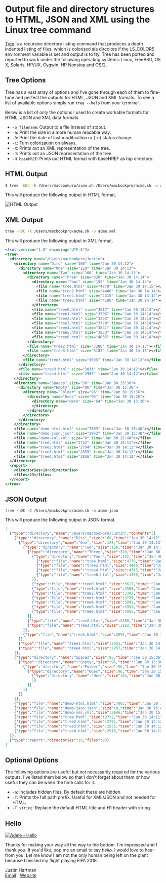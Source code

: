 # Output file and directory structures to HTML, JSON and XML using the Linux tree command

[Tree][1] is a recursive directory listing command that produces a depth indented listing of files, which is colorized ala dircolors if the LS_COLORS environment variable is set and output is to tty. Tree has been ported and reported to work under the following operating systems: Linux, FreeBSD, OS X, Solaris, HP/UX, Cygwin, HP Nonstop and OS/2. 

## Tree Options
Tree has a vast array of options and I've gone through each of them to fine-tune and perfect the outputs for HTML, JSON and XML formats. To see a list of available options simply run `tree --help` from your terminal.

Below is a list of only the options I used to create workable formats for HTML, JSON and XML data formats.

 * `-o filename`: Output to a file instead of stdout.
 * `-h`: Print the size in a more human readable way.
 * `-D`: Print the date of last modification or (-c) status change.
 * `-C`: Turn colorization on always.
 * `-X`: Prints out an XML representation of the tree.
 * `-J`: Prints out an JSON representation of the tree.
 * `-H baseHREF`: Prints out HTML format with baseHREF as top directory.

## HTML Output
```bash
$ tree -hDC -H /Users/macbookpro/acme.sh /Users/macbookpro/acme.sh -o acme.html
```
This will produce the following output in HTML format.

![HTML Output](https://i.snag.gy/ufLSeZ.jpg)

## XML Output
```bash
tree -hDC -X /Users/macbookpro/acme.sh -o acme.xml
```
This will produce the following output in XML format.

```xml
<?xml version="1.0" encoding="UTF-8"?>
<tree>
  <directory name="/Users/macbookpro/Justin">
    <directory name="Dirs" size="160" time="Jan 30 14:12">
      <directory name="One" size="128" time="Jan 30 14:13">
        <directory name="Two" size="160" time="Jan 30 14:13">
          <directory name="Three" size="320" time="Jan 30 14:14">
            <directory name="Four" size="192" time="Jan 30 14:14">
              <file name="tree.html" size="4779" time="Jan 30 14:15"></file>
              <file name="tree2.html" size="4440" time="Jan 30 14:14"></file>
              <file name="tree4.html" size="4315" time="Jan 30 14:14"></file>
              <file name="tree6.html" size="4190" time="Jan 30 14:14"></file>
            </directory>
            <file name="tree0.html" size="3617" time="Jan 30 14:14"></file>
            <file name="tree1.html" size="3505" time="Jan 30 14:14"></file>
            <file name="tree2.html" size="3393" time="Jan 30 14:14"></file>
            <file name="tree3.html" size="3729" time="Jan 30 14:14"></file>
            <file name="tree4.html" size="3841" time="Jan 30 14:14"></file>
            <file name="tree5.html" size="3953" time="Jan 30 14:14"></file>
            <file name="tree6.html" size="4065" time="Jan 30 14:14"></file>
          </directory>
          <file name="tree2.html" size="3280" time="Jan 30 14:13"></file>
          <file name="tree3.html" size="3182" time="Jan 30 14:13"></file>
        </directory>
        <file name="tree3.html" size="3095" time="Jan 30 14:13"></file>
      </directory>
      <file name="tree3.html" size="3031" time="Jan 30 14:12"></file>
      <file name="tree4.html" size="2957" time="Jan 30 14:12"></file>
    </directory>
    <directory name="Spaces" size="96" time="Jan 30 15:36">
      <directory name="Empty" size="96" time="Jan 30 15:36">
        <directory name="Folder" size="96" time="Jan 30 15:36">
          <directory name="Goes" size="96" time="Jan 30 15:36">
            <directory name="Here" size="64" time="Jan 30 15:36">
            </directory>
          </directory>
        </directory>
      </directory>
    </directory>
    <file name="demo-html.html" size="7803" time="Jan 30 15:40"></file>
    <file name="demo-json.json" size="2962" time="Jan 30 15:40"></file>
    <file name="demo-xml.xml" size="0" time="Jan 30 15:40"></file>
    <file name="tree.html" size="2732" time="Jan 30 14:11"></file>
    <file name="tree2.html" size="2794" time="Jan 30 14:12"></file>
    <file name="tree3.html" size="2855" time="Jan 30 14:12"></file>
    <file name="tree4.html" size="2916" time="Jan 30 14:12"></file>
  </directory>
  <report>
    <directories>10</directories>
    <files>23</files>
  </report>
</tree>
```

## JSON Output
```
tree -hDC -J /Users/macbookpro/acme.sh -o acme.json
```
This will produce the following output in JSON format.

```json
[
  {"type":"directory","name":"/Users/macbookpro/Justin","contents":[
    {"type":"directory","name":"Dirs","size":160,"time":"Jan 30 14:12","contents":[
      {"type":"directory","name":"One","size":128,"time":"Jan 30 14:13","contents":[
        {"type":"directory","name":"Two","size":160,"time":"Jan 30 14:13","contents":[
          {"type":"directory","name":"Three","size":320,"time":"Jan 30 14:14","contents":[
            {"type":"directory","name":"Four","size":192,"time":"Jan 30 14:14","contents":[
              {"type":"file","name":"tree.html","size":4779,"time":"Jan 30 14:15"},
              {"type":"file","name":"tree2.html","size":4440,"time":"Jan 30 14:14"},
              {"type":"file","name":"tree4.html","size":4315,"time":"Jan 30 14:14"},
              {"type":"file","name":"tree6.html","size":4190,"time":"Jan 30 14:14"}
            ]},
            {"type":"file","name":"tree0.html","size":3617,"time":"Jan 30 14:14"},
            {"type":"file","name":"tree1.html","size":3505,"time":"Jan 30 14:14"},
            {"type":"file","name":"tree2.html","size":3393,"time":"Jan 30 14:14"},
            {"type":"file","name":"tree3.html","size":3729,"time":"Jan 30 14:14"},
            {"type":"file","name":"tree4.html","size":3841,"time":"Jan 30 14:14"},
            {"type":"file","name":"tree5.html","size":3953,"time":"Jan 30 14:14"},
            {"type":"file","name":"tree6.html","size":4065,"time":"Jan 30 14:14"}
          ]},
          {"type":"file","name":"tree2.html","size":3280,"time":"Jan 30 14:13"},
          {"type":"file","name":"tree3.html","size":3182,"time":"Jan 30 14:13"}
        ]},
        {"type":"file","name":"tree3.html","size":3095,"time":"Jan 30 14:13"}
      ]},
      {"type":"file","name":"tree3.html","size":3031,"time":"Jan 30 14:12"},
      {"type":"file","name":"tree4.html","size":2957,"time":"Jan 30 14:12"}
    ]},
    {"type":"directory","name":"Spaces","size":96,"time":"Jan 30 15:36","contents":[
      {"type":"directory","name":"Empty","size":96,"time":"Jan 30 15:36","contents":[
        {"type":"directory","name":"Folder","size":96,"time":"Jan 30 15:36","contents":[
          {"type":"directory","name":"Goes","size":96,"time":"Jan 30 15:36","contents":[
            {"type":"directory","name":"Here","size":64,"time":"Jan 30 15:36","contents":[
            ]}
          ]}
        ]}
      ]}
    ]},
    {"type":"file","name":"demo-html.html","size":7803,"time":"Jan 30 15:40"},
    {"type":"file","name":"demo-json.json","size":0,"time":"Jan 30 15:40"},
    {"type":"file","name":"demo-xml.xml","size":2646,"time":"Jan 30 15:40"},
    {"type":"file","name":"tree.html","size":2732,"time":"Jan 30 14:11"},
    {"type":"file","name":"tree2.html","size":2794,"time":"Jan 30 14:12"},
    {"type":"file","name":"tree3.html","size":2855,"time":"Jan 30 14:12"},
    {"type":"file","name":"tree4.html","size":2916,"time":"Jan 30 14:12"}
  ]},
  {"type":"report","directories":10,"files":23}
]
```

## Optional Options
The following options are useful but not necessarily required for the various outputs. I've listed them below so that I don't forget about them or how useful they can be when the time calls for it. 

 * `-a`: Includes hidden files. By default these are hidden.
 * `-f`: Prints the full path prefix. Useful for XML/JSON and not needed for HTML.
 * `-T string`: Replace the default HTML title and H1 header with string.


## Hello

[![Adele - Hello](https://i.snag.gy/N63zuD.jpg)](https://youtu.be/YQHsXMglC9A?t=72 "Adele - Hello")

Thanks for making your way all the way to the bottom. I'm impressed and I thank you. If you'd like, pop me an email to say _hello_. I would love to hear from you. Let me know I am not the only human being left on the plant because I missed my flight playing FIFA 2018.

Justin Hartman  
[Email][2] | [Website][3]








[1]: http://mama.indstate.edu/users/ice/tree/
[2]: mailto:justin@hartman.me?subject=Saying+Hello
[3]: http://justin.hartman.me
